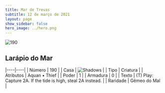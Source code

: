 ```yaml
---
title: Mar de Trevas
subtitle: 12 de março de 2021
layout: page
show_sidebar: false
hero_image: ../hero.png
---
```


![190](https://cdn.keyforgegame.com/media/card_front/pt/496_190_4PHMG63774J7_pt.png)

## Larápio do Mar

|----|----|
| Número | 190 |
| Casa | ![Shadows](https://archonarcana.com/images/thumb/e/ee/Shadows.png/22px-Shadows.png "Sombras") |
| Tipo | Criatura |
| Atributos | Aquan • Thief |
| Poder | 1 |
| Armadura | 0 |
| Texto | (T) Play: Capture 2A. If the tide is high, steal 2A instead. |
| Raridade | Gêmeo do Mal |
